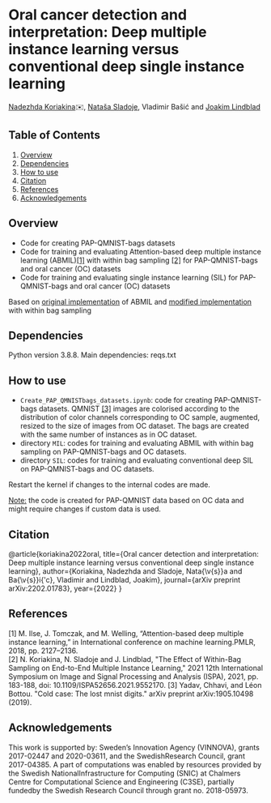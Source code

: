 # Oral cancer detection and interpretation: Deep multiple instance learning versus conventional deep single instance learning
<a href="mailto:nadezhda.koriakina@it.uu.se">Nadezhda Koriakina</a>:envelope:, <a href="mailto:natasa.sladoje@it.uu.se">Nataša Sladoje</a>, Vladimir Bašić and <a href="mailto:joakim.lindblad@it.uu.se">Joakim Lindblad</a>

## Table of Contents
1. [Overview](#overview)
2. [Dependencies](#dependencies)
3. [How to use](#how-to-use)
4. [Citation](#citation)
5. [References](#references)
6. [Acknowledgements](#acknowledgements)

## Overview
- Code for creating PAP-QMNIST-bags datasets
- Code for training and evaluating Attention-based deep multiple instance learning (ABMIL)[[1]](#1) with within bag sampling [[2]](#2) for PAP-QMNIST-bags and oral cancer (OC) datasets
- Code for training and evaluating single instance learning (SIL) for PAP-QMNIST-bags and oral cancer (OC) datasets

Based on [original implementation](https://github.com/AMLab-Amsterdam/AttentionDeepMIL) of ABMIL and [modified implementation](https://github.com/MIDA-group/SampledABMIL) with within bag sampling

## Dependencies
Python version 3.8.8. Main dependencies: reqs.txt

## How to use
- `Create_PAP_QMNISTbags_datasets.ipynb`: code for creating PAP-QMNIST-bags datasets. QMNIST [[3]](#3) images are colorised according to the distribution of color channels corresponding to OC sample, augmented, resized to the size of images from OC dataset. The bags are created with the same number of instances as in OC dataset.
- directory `MIL`: codes for training and evaluating ABMIL with within bag sampling on PAP-QMNIST-bags and OC datasets.
- directory `SIL`: codes for training and evaluating conventional deep SIL on PAP-QMNIST-bags and OC datasets.

Restart the kernel if changes to the internal codes are made.

<ins>Note:</ins> the code is created for PAP-QMNIST data based on OC data and might require changes if custom data is used.

## Citation
@article{koriakina2022oral,
  title={Oral cancer detection and interpretation: Deep multiple instance learning versus conventional deep single instance learning},
  author={Koriakina, Nadezhda and Sladoje, Nata{\v{s}}a and Ba{\v{s}}i{\'c}, Vladimir and Lindblad, Joakim},
  journal={arXiv preprint arXiv:2202.01783},
  year={2022}
}

## References
<a id="1">[1]</a> 
M.  Ilse,  J.  Tomczak,  and  M.  Welling,  “Attention-based  deep  multiple instance learning,”  in International conference on machine learning.PMLR, 2018, pp. 2127–2136.<br />
<a id="2">[2]</a> 
N. Koriakina, N. Sladoje and J. Lindblad, "The Effect of Within-Bag Sampling on End-to-End Multiple Instance Learning," 2021 12th International Symposium on Image and Signal Processing and Analysis (ISPA), 2021, pp. 183-188, doi: 10.1109/ISPA52656.2021.9552170.
<a id="1">[3]</a> 
Yadav, Chhavi, and Léon Bottou. "Cold case: The lost mnist digits." arXiv preprint arXiv:1905.10498 (2019).<br />

## Acknowledgements
This work is supported by: Sweden’s Innovation Agency (VINNOVA), grants 2017-02447 and 2020-03611, and the SwedishResearch Council, grant 2017-04385. A part of computations was enabled by resources provided by the Swedish NationalInfrastructure for Computing (SNIC) at Chalmers Centre for Computational Science and Engineering (C3SE), partially fundedby the Swedish Research Council through grant no. 2018-05973.



 
